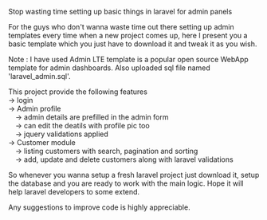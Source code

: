 Stop wasting time setting up basic things in laravel for admin panels

For the guys who don't wanna waste time out there setting up admin templates every time when a new project comes up, 
here I present you a basic template which you just have to download it and tweak it as you wish.

Note : I have used Admin LTE template is a popular open source WebApp template for admin dashboards.
       Also uploaded sql file named 'laravel_admin.sql'.

This project provide the following features <br>
-> login <br>
-> Admin profile <br>
	&emsp;-> admin details are prefilled in the admin form <br>
	&emsp;-> can edit the deatils with profile pic too <br>
	&emsp;-> jquery validations applied <br>
-> Customer module <br>
	&emsp;-> listing customers with search, pagination and sorting <br>
	&emsp;-> add, update and delete customers along with laravel validations <br>

So whenever you wanna setup a fresh laravel project just download it, setup the database and you are ready to work with the main logic.
Hope it will help laravel developers to some extend.

Any suggestions to improve code is highly appreciable.
